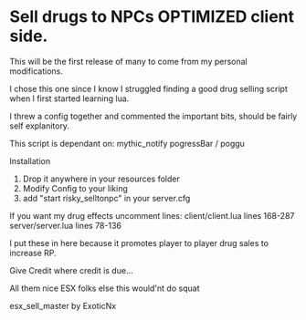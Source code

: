 # Sell drugs to NPCs OPTIMIZED client side.

This will be the first release of many to come from my personal modifications.

I chose this one since I know I struggled finding a good drug selling script when I first started learning lua.

I threw a config together and commented the important bits, should be fairly self explanitory.

This script is dependant on:
mythic_notify
pogressBar / poggu

Installation
1. Drop it anywhere in your resources folder
2. Modify Config to your liking
3. add "start risky_selltonpc" in your server.cfg


If you want my drug effects uncomment lines:
client/client.lua lines 168-287
server/server.lua lines 78-136

I put these in here because it promotes player to player drug sales to increase RP.

Give Credit where credit is due...

All them nice ESX folks else this would'nt do squat

esx_sell_master by ExoticNx
